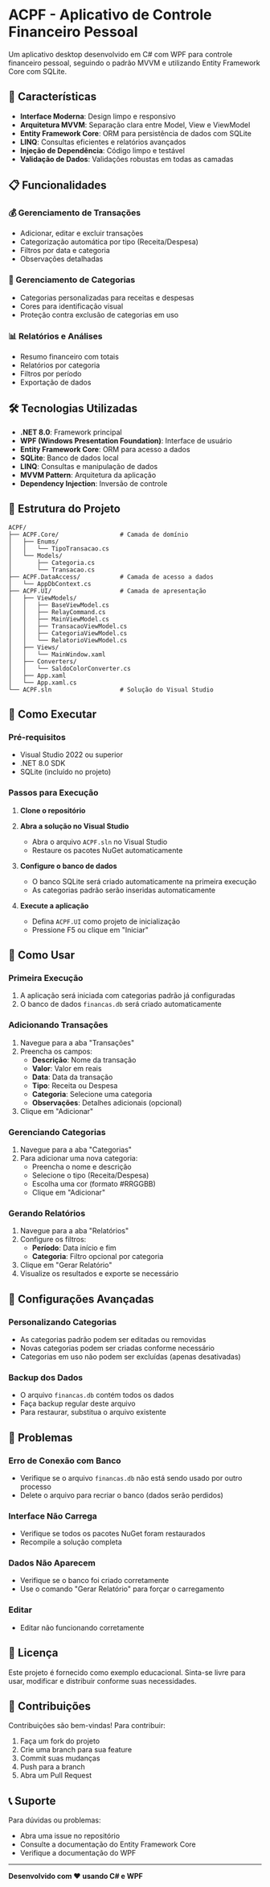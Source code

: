 # ACPF - Aplicativo de Controle Financeiro Pessoal

Um aplicativo desktop desenvolvido em C# com WPF para controle financeiro pessoal, seguindo o padrão MVVM e utilizando Entity Framework Core com SQLite.

## 🚀 Características

- **Interface Moderna**: Design limpo e responsivo
- **Arquitetura MVVM**: Separação clara entre Model, View e ViewModel
- **Entity Framework Core**: ORM para persistência de dados com SQLite
- **LINQ**: Consultas eficientes e relatórios avançados
- **Injeção de Dependência**: Código limpo e testável
- **Validação de Dados**: Validações robustas em todas as camadas

## 📋 Funcionalidades

### 💰 Gerenciamento de Transações
- Adicionar, editar e excluir transações
- Categorização automática por tipo (Receita/Despesa)
- Filtros por data e categoria
- Observações detalhadas

### 📁 Gerenciamento de Categorias
- Categorias personalizadas para receitas e despesas
- Cores para identificação visual
- Proteção contra exclusão de categorias em uso

### 📊 Relatórios e Análises
- Resumo financeiro com totais
- Relatórios por categoria
- Filtros por período
- Exportação de dados

## 🛠️ Tecnologias Utilizadas

- **.NET 8.0**: Framework principal
- **WPF (Windows Presentation Foundation)**: Interface de usuário
- **Entity Framework Core**: ORM para acesso a dados
- **SQLite**: Banco de dados local
- **LINQ**: Consultas e manipulação de dados
- **MVVM Pattern**: Arquitetura da aplicação
- **Dependency Injection**: Inversão de controle

## 📁 Estrutura do Projeto

```
ACPF/
├── ACPF.Core/                 # Camada de domínio
│   ├── Enums/
│   │   └── TipoTransacao.cs
│   └── Models/
│       ├── Categoria.cs
│       └── Transacao.cs
├── ACPF.DataAccess/           # Camada de acesso a dados
│   └── AppDbContext.cs
├── ACPF.UI/                   # Camada de apresentação
│   ├── ViewModels/
│   │   ├── BaseViewModel.cs
│   │   ├── RelayCommand.cs
│   │   ├── MainViewModel.cs
│   │   ├── TransacaoViewModel.cs
│   │   ├── CategoriaViewModel.cs
│   │   └── RelatorioViewModel.cs
│   ├── Views/
│   │   └── MainWindow.xaml
│   ├── Converters/
│   │   └── SaldoColorConverter.cs
│   ├── App.xaml
│   └── App.xaml.cs
└── ACPF.sln                   # Solução do Visual Studio
```

## 🚀 Como Executar

### Pré-requisitos
- Visual Studio 2022 ou superior
- .NET 8.0 SDK
- SQLite (incluído no projeto)

### Passos para Execução

1. **Clone o repositório**

2. **Abra a solução no Visual Studio**
   - Abra o arquivo `ACPF.sln` no Visual Studio
   - Restaure os pacotes NuGet automaticamente

3. **Configure o banco de dados**
   - O banco SQLite será criado automaticamente na primeira execução
   - As categorias padrão serão inseridas automaticamente

4. **Execute a aplicação**
   - Defina `ACPF.UI` como projeto de inicialização
   - Pressione F5 ou clique em "Iniciar"

## 📖 Como Usar

### Primeira Execução
1. A aplicação será iniciada com categorias padrão já configuradas
2. O banco de dados `financas.db` será criado automaticamente

### Adicionando Transações
1. Navegue para a aba "Transações"
2. Preencha os campos:
   - **Descrição**: Nome da transação
   - **Valor**: Valor em reais
   - **Data**: Data da transação
   - **Tipo**: Receita ou Despesa
   - **Categoria**: Selecione uma categoria
   - **Observações**: Detalhes adicionais (opcional)
3. Clique em "Adicionar"

### Gerenciando Categorias
1. Navegue para a aba "Categorias"
2. Para adicionar uma nova categoria:
   - Preencha o nome e descrição
   - Selecione o tipo (Receita/Despesa)
   - Escolha uma cor (formato #RRGGBB)
   - Clique em "Adicionar"

### Gerando Relatórios
1. Navegue para a aba "Relatórios"
2. Configure os filtros:
   - **Período**: Data início e fim
   - **Categoria**: Filtro opcional por categoria
3. Clique em "Gerar Relatório"
4. Visualize os resultados e exporte se necessário

## 🔧 Configurações Avançadas

### Personalizando Categorias
- As categorias padrão podem ser editadas ou removidas
- Novas categorias podem ser criadas conforme necessário
- Categorias em uso não podem ser excluídas (apenas desativadas)

### Backup dos Dados
- O arquivo `financas.db` contém todos os dados
- Faça backup regular deste arquivo
- Para restaurar, substitua o arquivo existente

## 🐛 Problemas

### Erro de Conexão com Banco
- Verifique se o arquivo `financas.db` não está sendo usado por outro processo
- Delete o arquivo para recriar o banco (dados serão perdidos)

### Interface Não Carrega
- Verifique se todos os pacotes NuGet foram restaurados
- Recompile a solução completa

### Dados Não Aparecem
- Verifique se o banco foi criado corretamente
- Use o comando "Gerar Relatório" para forçar o carregamento

### Editar
- Editar não funcionando corretamente

## 📝 Licença

Este projeto é fornecido como exemplo educacional. Sinta-se livre para usar, modificar e distribuir conforme suas necessidades.

## 🤝 Contribuições

Contribuições são bem-vindas! Para contribuir:

1. Faça um fork do projeto
2. Crie uma branch para sua feature
3. Commit suas mudanças
4. Push para a branch
5. Abra um Pull Request

## 📞 Suporte

Para dúvidas ou problemas:
- Abra uma issue no repositório
- Consulte a documentação do Entity Framework Core
- Verifique a documentação do WPF

---

**Desenvolvido com ❤️ usando C# e WPF** 